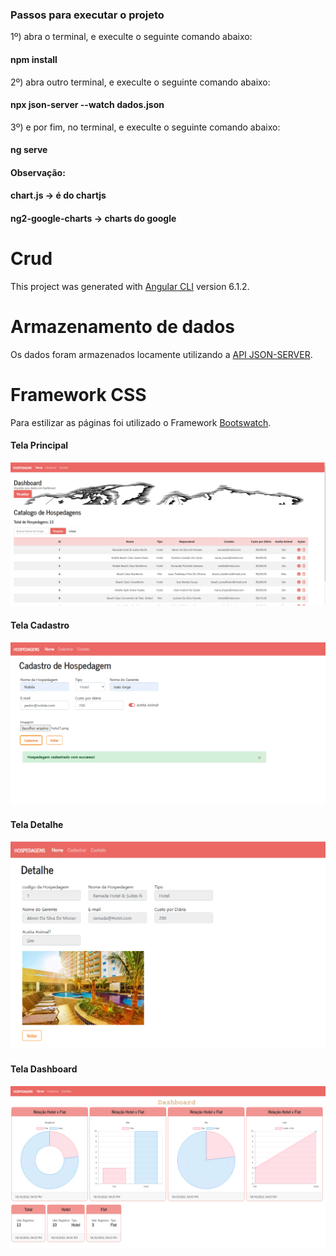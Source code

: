 
### Passos para executar o projeto

1º) abra o terminal, e execulte o seguinte comando abaixo:

#### npm install

2º) abra outro terminal, e execulte o seguinte comando abaixo:

#### npx json-server --watch dados.json

3º) e por fim, no terminal, e execulte o seguinte comando abaixo:

#### ng serve


#### Observação:
#### chart.js -> é do chartjs
#### ng2-google-charts -> charts do google

# Crud

This project was generated with [Angular CLI](https://github.com/angular/angular-cli) version 6.1.2.

# Armazenamento de dados

Os dados foram armazenados locamente utilizando a [API JSON-SERVER](https://github.com/typicode/json-server).

# Framework CSS

Para estilizar as páginas foi utilizado o Framework [Bootswatch](https://bootswatch.com/).

#### Tela Principal

![image](https://github.com/laisvidoto1994/angular2/blob/master/imagens%20das%20telas/crud/tela-Principal.PNG)


#### Tela Cadastro

![image](https://github.com/laisvidoto1994/angular2/blob/master/imagens%20das%20telas/crud/tela-CadastroPreenchida.PNG)


#### Tela Detalhe

![image](https://github.com/laisvidoto1994/angular2/blob/master/imagens%20das%20telas/crud/tela-Detalhe.PNG)

#### Tela Dashboard

![image](https://github.com/laisvidoto1994/angular2/blob/master/imagens%20das%20telas/crud/tela-Dashboard.PNG)



